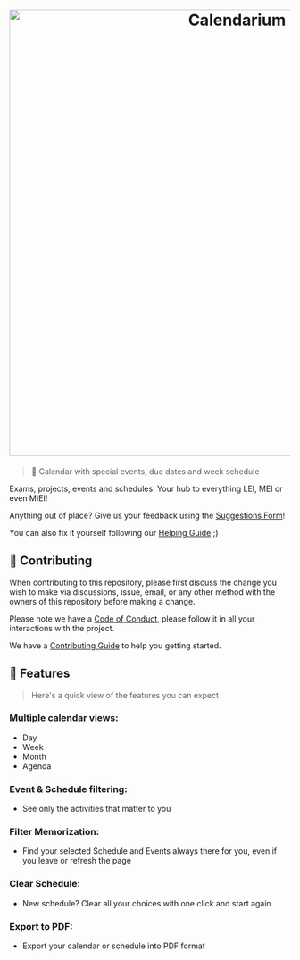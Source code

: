 <h1 align="center">
  <a href="https://calendario.cesium.di.uminho.pt/" title="Go to Calendarium">
    <picture>
      <source media="(prefers-color-scheme: dark)" srcset="assets/calendarium-banner-dark.png">
      <source media="(prefers-color-scheme: light)" srcset="assets/calendarium-banner-light.png">
      <img alt="Calendarium" height="auto" width="800px">
    </picture>
  </a>
</h1>

[netlify-status]: https://app.netlify.com/sites/cesium-calendarium/deploys

> 📅 Calendar with special events, due dates and week schedule

Exams, projects, events and schedules. Your hub to everything LEI, MEI or even MIEI!

Anything out of place? Give us your feedback using the [Suggestions Form](https://forms.gle/C2uxuUKqoeqMWfcZ6)!

You can also fix it yourself following our [Helping Guide](HELPING_GUIDE.md) ;)

## 🤝 Contributing

When contributing to this repository, please first discuss the change you wish to make via discussions, issue, email, or any other method with the owners of this repository before making a change.

Please note we have a [Code of Conduct](CODE_OF_CONDUCT.md), please follow it in all your interactions with the project.

We have a [Contributing Guide](CONTRIBUTING.md) to help you getting started.

## 📑 Features

> Here's a quick view of the features you can expect

### Multiple calendar views:

- Day
- Week
- Month
- Agenda

### Event & Schedule filtering:

- See only the activities that matter to you

### Filter Memorization:

- Find your selected Schedule and Events always there for you, even if you leave or refresh the page

### Clear Schedule:

- New schedule? Clear all your choices with one click and start again

### Export to PDF:

- Export your calendar or schedule into PDF format
